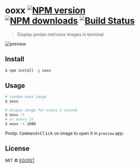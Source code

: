 # ooxx [![NPM version](https://img.shields.io/npm/v/ooxx.svg)](https://npmjs.com/package/ooxx) [![NPM downloads](https://img.shields.io/npm/dm/ooxx.svg)](https://npmjs.com/package/ooxx) [![Build Status](https://img.shields.io/circleci/project/egoist/ooxx/master.svg)](https://circleci.com/gh/egoist/ooxx)

> Display jandan.net/ooxx images in terminal.

![preview](https://ooo.0o0.ooo/2016/04/14/570fabb663d20.gif)

## Install

```bash
$ npm install -g ooxx
```

## Usage

```bash
# random ooxx image
$ ooxx

# dispay image for every 1 second
$ ooxx -t
# or every 2s
$ ooxx -t 2000
```

Protip: <kbd>Command+Click</kbd> on image to open it in `preview` app.

## License

MIT © [EGOIST](https://github.com/egoist)
